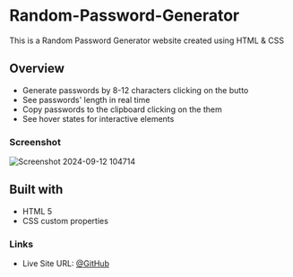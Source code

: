 # Random-Password-Generator
This is a Random Password Generator website created using HTML & CSS
## Overview
- Generate  passwords by 8-12 characters clicking on the butto
- See passwords' length in real time
- Copy passwords to the clipboard clicking on the them
- See hover states for interactive elements
 ### Screenshot
 ![Screenshot 2024-09-12 104714](https://github.com/user-attachments/assets/f84033f2-1136-45e5-9f65-db2caced3913)
  ## Built with
- HTML 5
- CSS custom properties
### Links
- Live Site URL: [@GitHub](https://htmlpreview.github.io/?https://github.com/xdelmo/random-password-generator/blob/master/index.html)
  

  


